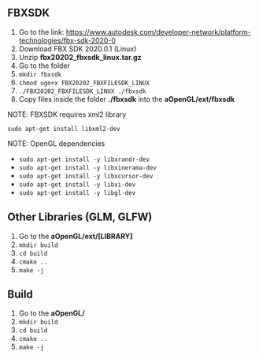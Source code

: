 ## FBXSDK
1. Go to the link:  https://www.autodesk.com/developer-network/platform-technologies/fbx-sdk-2020-0
2. Download FBX SDK 2020.0.1 (Linux)
3. Unzip **fbx20202_fbxsdk_linux.tar.gz**
4. Go to the folder
5. `mkdir fbxsdk`
6. `chmod ugo+x FBX20202_FBXFILESDK_LINUX`
7. `./FBX20202_FBXFILESDK_LINUX ./fbxsdk`
8. Copy files inside the folder **./fbxsdk** into the **aOpenGL/ext/fbxsdk**

NOTE: FBXSDK requires xml2 library

`sudo apt-get install libxml2-dev`

NOTE: OpenGL dependencies
- `sudo apt-get install -y libxrandr-dev`
- `sudo apt-get install -y libxinerama-dev`
- `sudo apt-get install -y libxcursor-dev`
- `sudo apt-get install -y libxi-dev`
- `sudo apt-get install -y libgl-dev`

## Other Libraries (GLM, GLFW)
1. Go to the **aOpenGL/ext/[LIBRARY]**
2. `mkdir build`
3. `cd build`
4. `cmake ..`
5. `make -j`

## Build
1. Go to the **aOpenGL/**
2. `mkdir build`
3. `cd build`
4. `cmake ..`
5. `make -j`
